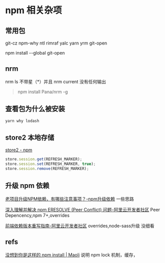 # npm 相关杂项

## 常用包

git-cz npm-why ntl rimraf yalc yarn yrm git-open

npm install --global git-open

## nrm

nrm ls 不带星（\*）并且 nrm current 没有任何输出

> npm install Pana/nrm -g

## 查看包为什么被安装

```shell
yarn why lodash
```

## store2 本地存储

[store2 - npm](https://www.npmjs.com/package/store2)

```js
store.session.get(REFRESH_MARKER);
store.session.set(REFRESH_MARKER, true);
store.session.remove(REFRESH_MARKER);
```

## 升级 npm 依赖

[老项目升级NPM依赖，有哪些注意事项？-npm升级依赖](https://www.51cto.com/article/713988.html)
一些思路

[深入理解并解决 npm ERESOLVE (Peer Conflict) 问题-阿里云开发者社区](https://developer.aliyun.com/article/1060855?userCode=okjhlpr5)
Peer Depencency,npm 7+,overrides

[前端依赖版本重写指南-阿里云开发者社区](https://developer.aliyun.com/article/1050105?userCode=okjhlpr5)
overrides,node-sass升级
没细看

## refs

[没想到你是这样的 npm install | Maoli](https://jackym06.github.io/2021/11/16/%E6%B2%A1%E6%83%B3%E5%88%B0%E4%BD%A0%E6%98%AF%E8%BF%99%E6%A0%B7%E7%9A%84npm%20install/)
说明 npm lock 机制，缓存，
